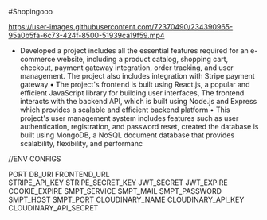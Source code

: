 #Shopingooo

https://user-images.githubusercontent.com/72370490/234390965-95a0b5fa-6c73-424f-8500-51939ca19f59.mp4

- Developed a project includes all the essential features required for an e-commerce website, including a product catalog, shopping
cart, checkout, payment gateway integration, order tracking, and user management. The project also includes integration with
Stripe payment gateway
• The project's frontend is built using React.js, a popular and efficient JavaScript library for building user interfaces, The frontend
interacts with the backend API, which is built using Node.js and Express which provides a scalable and efficient backend platform
• This project's user management system includes features such as user authentication, registration, and password reset, created the
database is built using MongoDB, a NoSQL document database that provides scalability, flexibility, and performanc

//ENV CONFIGS

PORT 
DB_URI 
FRONTEND_URL  
STRIPE_API_KEY 
STRIPE_SECRET_KEY 
JWT_SECRET
JWT_EXPIRE
COOKIE_EXPIRE
SMPT_SERVICE 
SMPT_MAIL 
SMPT_PASSWORD 
SMPT_HOST 
SMPT_PORT 
CLOUDINARY_NAME
CLOUDINARY_API_KEY
CLOUDINARY_API_SECRET 

